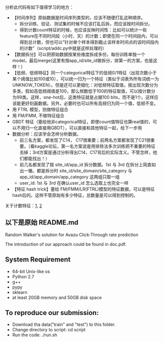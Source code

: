 分析此代码有如下值得学习的地方：
- 【时间序列】原始数据是时间序列类型的，应该不随便打乱这种顺序。
  - 拆分训练、验证、测试集的时候不应该打乱后拆，而应该按时间拆分。
  - 得到计数count特征的时候，也应该反映时间性：比如可以统计一些feature在不同时间段（小时、天）的计数；即使在同一个时间段内，可以得到总计数，但也可以“针对单个样本得到截止该样本时间点的该时间段内的计数”（script/addc.py中就是这样处理的）
- 【数据拆分】可以把原始数据按某些维度拆成多份，每份训练单独一个model，最后merge(这里有按app_id/site_id做拆分，排第一的方案，也是这样！)
- 【低频、低频特征】同一个categorical特征下的低频0/1特征（出现次数小于某个阈值比如100或10），可以统一归为一个特征（类似于词表外所有词统一为 UNKNOW_TOKEN）。但是还可以更细化：对低频特征取值，按出现次数分为多类，假如高低频阈值是100，那么频数低于100的特征取值，可以按计数分为99类。这样，one-hot后，这类特征就是占据100 bits，而不是1个。这样应该能更好刻画数据。另外，必要时也可以所有高频归为同一个值，低频不变。
- 用 FTRL 模型，则做特征组合
- 用 FM/FMM, 不做特征组合
- GBDT 特征（塞给他非categorical特征，即使count值特征也算real值的，可以不用归一化直接用GBDT），可以直接和其他特征一起，给下一步用
- 数据分析：应该学会怎样分析数据。
  - 前三名方案，都发现了C14， C17很重要；前两名方案都发现了C21很重要。（看kaggle论坛，第一名方案说是用排除法多次训练把不重要的特征去掉；3rd方案是通过分析得出C14，C17背后的实际含义。不管怎样，他们都能找出！）
  - 前几名都发现了按 site_id/app_id 拆分数据。1st 与 3rd 在拆分上简直如出一辙。都是拆分时 site_id/site_domain/site_category 与 app_id/app_domain/app_category 这两组只取一组
  - user_id: 1st 与 3rd 在确认user_id 怎么选取上也完全一样
- 【特征 hash trick】塞给 FM/FMM/LR(FTRL)模型的特征数据，可以是特征hash后的。这样不管原始有多少特征，总数量是可以得到控制的。

关于计数特征：[1](https://blogs.technet.microsoft.com/machinelearning/2015/11/03/using-azure-ml-to-build-clickthrough-prediction-models/), [2](https://msdn.microsoft.com/en-us/library/azure/dn913056.aspx)

以下是原始 README.md
------------
Random Walker's solution for Avazu Click-Through rate prediction

The introduction of our approach could be found in doc.pdf.

System Requirement
------------------
- 64-bit Unix-like os
- Python 2.7
- g++
- pypy
- sklearn
- at least 20GB memory and 50GB disk space

To reproduce our submission:
-------------------
- Download tha data("train" and "test") to this folder.
- Change directory to script:
	cd script
- Run the code:
	./run.sh
